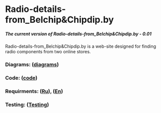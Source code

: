 # Radio-details-from_Belchip&Chipdip.by
##### The current version of Radio-details-from_Belchip&Chipdip.by - 0.01<br>
Radio-details-from_Belchip&Chipdip.by is a web-site designed for finding radio components from two online stores.
### Diagrams: ([diagrams](https://github.com/NikMsh/Radio-details-from_Belchip-Chipdip.by/blob/master/Project%20Documentation/diagrams/README.md))
### Code: ([code](https://github.com/NikMsh/Radio-details-from_Belchip-Chipdip.by/tree/master/WebApp))
### Requirments: ([Ru](https://github.com/NikMsh/Radio-details-from_Belchip-Chipdip.by/blob/master/Project%20Documentation/SRS(RU).md)), ([En](https://github.com/NikMsh/Radio-details-from_Belchip-Chipdip.by/blob/master/Project%20Documentation/SRS(EN).md))
### Testing: ([Testing](https://github.com/NikMsh/Radio-details-from_Belchip-Chipdip.by/blob/master/Project%20Documentation/testing/testPlan.md))
